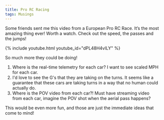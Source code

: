 ```yaml
---
title: Pro RC Racing
tags: Musings
---
```


Some friends sent me this video from a European Pro RC Race. It’s the most amazing thing ever! Worth a watch. Check out the speed, the passes and the jumps!

{% include youtube.html youtube_id="dPL48H4vlLY" %}

So much more they could be doing!

  1. Where is the real-time telemetry for each car? I want to see scaled MPH for each car.
  2. I'd love to see the G's that they are taking on the turns. It seems like a guarantee that these cars are taking turns in a way that no human could actually do.
  3. Where is the POV video from each car?! Must have streaming video from each car, imagine the POV shot when the aerial pass happens?

This would be even more fun, and those are just the immediate ideas that come to mind!
